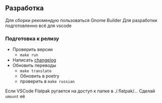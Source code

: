 ## Разработка

Для сборки рекомендую пользоваться Gnome Builder
Для разработки подготовленно всё для vscode

### Подготовка к релизу

* Проверить версии
    * `make run`
* Написать [changelog](data/ru.toxblh.KeeneticManager.metainfo.xml.in)
* Обновить переводы
    * `make translate`
    * Обновить в poetry
    * проверить в `make russian`

Если VSCode Flatpak ругается на доступ к папке в ./.flatpak/... 
Сделай `umount` её
